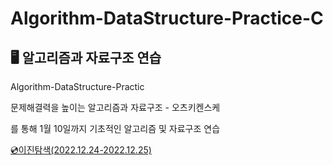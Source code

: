 # Algorithm-DataStructure-Practice-C

## 🖥 알고리즘과 자료구조 연습

Algorithm-DataStructure-Practic

문제해결력을 높이는 알고리즘과 자료구조 - 오츠키켄스케

를 통해 1월 10일까지 기초적인 알고리즘 및 자료구조 연습

[💿이진탐색(2022.12.24-2022.12.25)](https://github.com/jinhuyk/algorithm-datastructure-practice-C/blob/master/BinarySearch)
